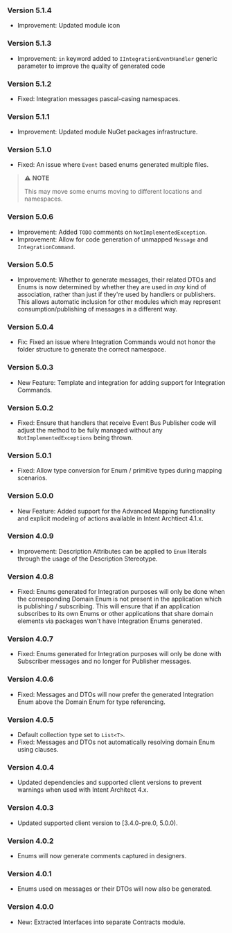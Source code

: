 ### Version 5.1.4

- Improvement: Updated module icon

### Version 5.1.3

- Improvement: `in` keyword added to `IIntegrationEventHandler` generic parameter to improve the quality of generated code

### Version 5.1.2

- Fixed: Integration messages pascal-casing namespaces.

### Version 5.1.1

- Improvement: Updated module NuGet packages infrastructure.

### Version 5.1.0

- Fixed: An issue where `Event` based enums generated multiple files. 
> ⚠️ **NOTE**
>
> This may move some enums moving to different locations and namespaces.

### Version 5.0.6

- Improvement: Added `TODO` comments on `NotImplementedException`.
- Improvement: Allow for code generation  of unmapped `Message` and `IntegrationCommand`.

### Version 5.0.5

- Improvement: Whether to generate messages, their related DTOs and Enums is now determined by whether they are used in _any_ kind of association, rather than just if they're used by handlers or publishers. This allows automatic inclusion for other modules which may represent consumption/publishing of messages in a different way.

### Version 5.0.4

- Fix: Fixed an issue where Integration Commands would not honor the folder structure to generate the correct namespace.

### Version 5.0.3

- New Feature: Template and integration for adding support for Integration Commands.

### Version 5.0.2

- Fixed: Ensure that handlers that receive Event Bus Publisher code will adjust the method to be fully managed without any `NotImplementedExceptions` being thrown.

### Version 5.0.1

- Fixed: Allow type conversion for Enum / primitive types during mapping scenarios.

### Version 5.0.0

- New Feature: Added support for the Advanced Mapping functionality and explicit modeling of actions available in Intent Archtiect 4.1.x.

### Version 4.0.9

- Improvement: Description Attributes can be applied to `Enum` literals through the usage of the Description Stereotype.

### Version 4.0.8

- Fixed: Enums generated for Integration purposes will only be done when the corresponding Domain Enum is not present in the application which is publishing / subscribing. This will ensure that if an application subscribes to its own Enums or other applications that share domain elements via packages won't have Integration Enums generated.

### Version 4.0.7

- Fixed: Enums generated for Integration purposes will only be done with Subscriber messages and no longer for Publisher messages.

### Version 4.0.6

- Fixed: Messages and DTOs will now prefer the generated Integration Enum above the Domain Enum for type referencing.

### Version 4.0.5

- Default collection type set to `List<T>`.
- Fixed: Messages and DTOs not automatically resolving domain Enum using clauses.

### Version 4.0.4

- Updated dependencies and supported client versions to prevent warnings when used with Intent Architect 4.x.

### Version 4.0.3

- Updated supported client version to [3.4.0-pre.0, 5.0.0).

### Version 4.0.2

- Enums will now generate comments captured in designers.

### Version 4.0.1

- Enums used on messages or their DTOs will now also be generated.

### Version 4.0.0

- New: Extracted Interfaces into separate Contracts module.
